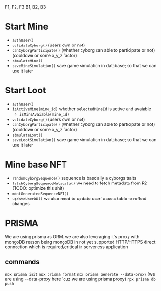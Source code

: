 <!-- CYBORG GAME POSITION (TOP TO BOTTOM)-->

F1, F2, F3
B1, B2, B3

# Start Mine

- `authUser()`
- `validateCyborg()` (users own or not)
- `canCyborgParticipate()` (whether cyborg can able to participate or not) (cooldown or some x_y_z factor)
- `simulateMine()`
- `saveMineSimulation()` save game simulation in database; so that we can use it later

# Start Loot

- `authUser()`
- `isActiveMine(mine_id)` whether `selectedMineId` is active and avaiable
  - `isMineAvaiable(mine_id)`
- `validateCyborg()` (users own or not)
- `canCyborgParticipate()` (whether cyborg can able to participate or not) (cooldown or some x_y_z factor)
- `simulateLoot()`
- `saveLootSimulation()` save game simulation in database; so that we can use it later

# Mine base NFT

- `randomCyborgSequence()` sequence is bascially a cyborgs traits
- `fetchCyborgSequenceMetadata()` we need to fetch metadata from R2 (TODO: optimize this shit)
- `mintGeneratedSequenceNFT()`
- `updateUserDB()` we also need to update user' assets table to reflect changes



# PRISMA
We are using prisma as ORM.
we are also leveraging it's proxy with mongoDB reason being mongoDB in not yet supported HTTP/HTTPS direct connection which is required/critical in serverless application

## commands
`npx prisma init`
`npx prisma format`
`npx prisma generate --data-proxy` (we are using --data-proxy here 'cuz we are using prisma proxy)
`npx prisma db push`